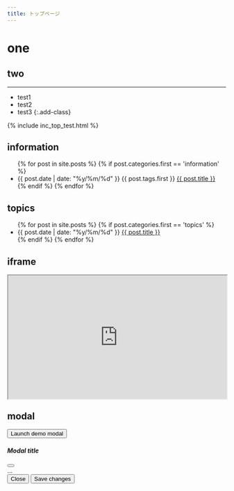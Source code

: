 ```yaml
---
title: トップページ
---
```


# one

## two

---


- test1
- test2
- test3
{:.add-class}



{% include inc_top_test.html %}



<h2>information</h2>
<ul>
  {% for post in site.posts %}
    {% if post.categories.first == 'information' %}
    <li>
      <span>{{ post.date | date: "%y/%m/%d" }}</span>
      <span>{{ post.tags.first }}</span>
      <a href="{{ post.url }}">{{ post.title }}</a>
    </li>
    {% endif %}
  {% endfor %}
</ul>

<h2>topics</h2>
<ul>
  {% for post in site.posts %}
    {% if post.categories.first == 'topics' %}
    <li>
      <span>{{ post.date | date: "%y/%m/%d" }}</span>
      <a href="{{ post.url }}">{{ post.title }}</a>
    </li>
    {% endif %}
  {% endfor %}
</ul>


<h2>iframe</h2>
<div style="padding:56.25% 0 0 0;position:relative;">
  <iframe src="https://monumen.to/matomes/48" style="position:absolute;top:0;left:0;width:100%;height:100%;"></iframe>
</div>


<h2>modal</h2>
<!-- Button trigger modal -->
<button type="button" class="btn btn-primary" data-bs-toggle="modal" data-bs-target="#exampleModal">
  Launch demo modal
</button>
<!-- Modal -->
<div class="modal fade" id="exampleModal" tabindex="-1" aria-labelledby="exampleModalLabel" aria-hidden="true">
  <div class="modal-dialog">
    <div class="modal-content">
      <div class="modal-header">
        <h5 class="modal-title" id="exampleModalLabel">Modal title</h5>
        <button type="button" class="btn-close" data-bs-dismiss="modal" aria-label="Close"></button>
      </div>
      <div class="modal-body">
        ...
      </div>
      <div class="modal-footer">
        <button type="button" class="btn btn-secondary" data-bs-dismiss="modal">Close</button>
        <button type="button" class="btn btn-primary">Save changes</button>
      </div>
    </div>
  </div>
</div>